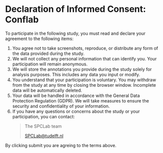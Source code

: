 # Declaration of Informed Consent: Conflab

To participate in the following study, you must read and declare your agreement to the following items:

1. You agree not to take screenshots, reproduce, or distribute any form of the data provided during the study.
2. We will not collect any personal information that can identify you. Your participation will remain anonymous.
3. We will store the annotations you provide during the study solely for analysis purposes. This includes any data you input or modify.
4. You understand that your participation is voluntary.
   You may withdraw from the study at any time by closing the browser window.
   Incomplete data will be automatically deleted.
5. Your data will be handled in accordance with the General Data Protection Regulation (GDPR). We will take measures to ensure the security and confidentiality of your information.
6. If you have any questions or concerns about the study or your participation, you can contact:
   > The SPCLab team
   >
   > <SPCLab@tudelft.nl>

By clicking submit you are agreing to the terms above.
